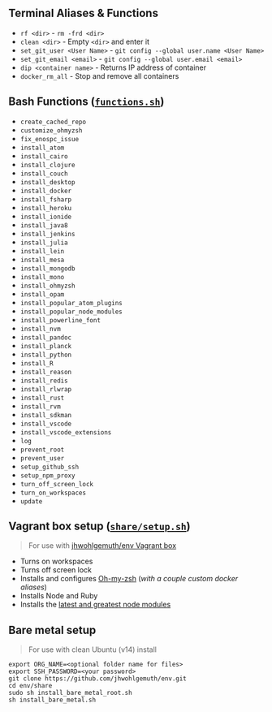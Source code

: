 **Terminal Aliases & Functions**
--------------------------------
- `rf <dir>` - `rm -frd <dir>`
- `clean <dir>` - Empty `<dir>` and enter it
- `set_git_user <User Name>` - `git config --global user.name <User Name>`
- `set_git_email <email>` - `git config --global user.email <email>`
- `dip <container name>` - Returns IP address of container
- `docker_rm_all` - Stop and remove all containers

**Bash Functions** ([`functions.sh`](functions.sh))
-----------------
- `create_cached_repo`
- `customize_ohmyzsh`
- `fix_enospc_issue`
- `install_atom`
- `install_cairo`
- `install_clojure`
- `install_couch`
- `install_desktop`
- `install_docker`
- `install_fsharp`
- `install_heroku`
- `install_ionide`
- `install_java8`
- `install_jenkins`
- `install_julia`
- `install_lein`
- `install_mesa`
- `install_mongodb`
- `install_mono`
- `install_ohmyzsh`
- `install_opam`
- `install_popular_atom_plugins`
- `install_popular_node_modules`
- `install_powerline_font`
- `install_nvm`
- `install_pandoc`
- `install_planck`
- `install_python`
- `install_R`
- `install_reason`
- `install_redis`
- `install_rlwrap`
- `install_rust`
- `install_rvm`
- `install_sdkman`
- `install_vscode`
- `install_vscode_extensions`
- `log`
- `prevent_root`
- `prevent_user`
- `setup_github_ssh`
- `setup_npm_proxy`
- `turn_off_screen_lock`
- `turn_on_workspaces`
- `update`

**Vagrant box setup** ([`share/setup.sh`](setup.sh))
-----------------
> For use with [jhwohlgemuth/env Vagrant box](https://app.vagrantup.com/jhwohlgemuth/boxes/env)

- Turns on workspaces
- Turns off screen lock
- Installs and configures [Oh-my-zsh](https://github.com/robbyrussell/oh-my-zsh) (*with a couple custom docker aliases*)
- Installs Node and Ruby
- Installs the [latest and greatest node modules](https://github.com/omahajs/omahajs.github.io/wiki/Notable-Node-Modules)

**Bare metal setup**
--------------------
> For use with clean Ubuntu (v14) install

    export ORG_NAME=<optional folder name for files>
    export SSH_PASSWORD=<your password>
    git clone https://github.com/jhwohlgemuth/env.git
    cd env/share
    sudo sh install_bare_metal_root.sh
    sh install_bare_metal.sh
